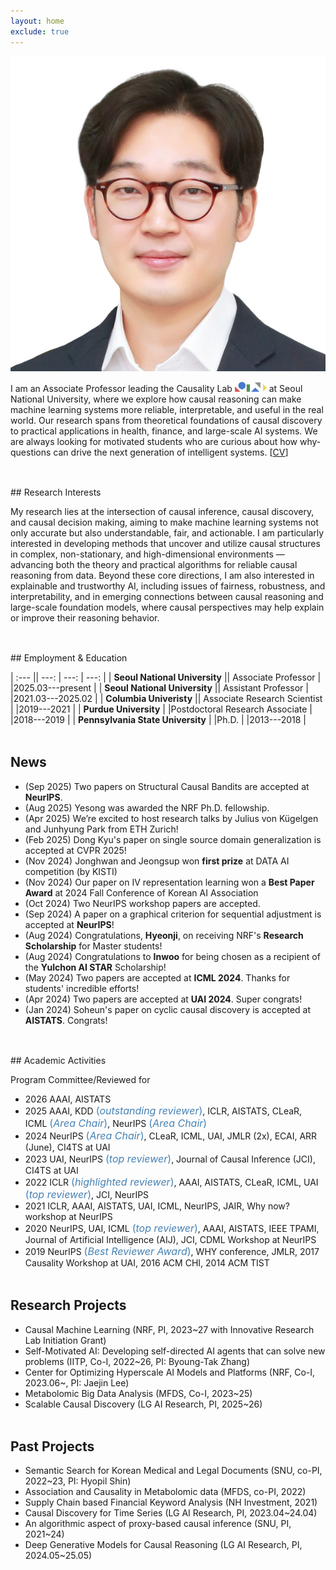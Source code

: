 ```yaml
---
layout: home
exclude: true
---
```



<div id="container">
  <img src="assets/sanghack2023-face.png" class="profile-pic"/>
  <div id="aboutme" float="right">
<p style="margin-bottom:3mm;">
I am an Associate Professor leading the Causality Lab <img src="/assets/logo_2023.png" height="16" style="vertical-align: baseline"/> at Seoul National University, where we explore how causal reasoning can make machine learning systems more reliable, interpretable, and useful in the real world. Our research spans from theoretical foundations of causal discovery to practical applications in health, finance, and large-scale AI systems.
We are always looking for motivated students who are curious about how why-questions can drive the next generation of intelligent systems.
<!--	I am an <b>Associate Professor</b> in the <a href="https://gsds.snu.ac.kr">Graduate School of Data Science</a> at <a href="https://www.snu.ac.kr">Seoul National University</a>, directing Causality Lab <img src="/assets/logo_2023.png" height="16" style="vertical-align: baseline"/>. Prior to joining Seoul National University, 
	I was an 
	Associate Research Scientist at Columbia University and Postdoctoral Research Associate at Computer Science, Purdue University
	working with Prof. <a href="http://causalai.net">Elias Bareinboim</a>.
	I got my Ph.D. in College of Information Sciences and Technology, Pennsylvania State University, University Park, under the supervision of Prof. <a href="https://faculty.ist.psu.edu/vhonavar/index.htm">Vasant Honavar</a>.
</p>
Currently, I am working on the theory and application of causality from the perspectives of machine learning, artificial intelligence, and data science. In particular, I am interested in causal discovery, sequential decision-making, and the identifiability and estimation of causal effects in diverse settings.
During my Ph.D. study, I focused on causal discovery in a relational domain.<br>-->
[<a href="/assets/cv.pdf">CV</a>]
  </div>
  

<!--<br>
<em>Causality lab. is seeking self-motivated **undergraduate interns** (Spring 2024) with strong problem-solving abilities and excellent communication skills who can work in a collaborative environment.
Please email me your resume and transcript if you are interested in solving problems in causal inference (check out Research Topics below).</em>
<br>-->

<p style="margin-bottom:1.25cm;"></p>
## Research Interests

My research lies at the intersection of causal inference, causal discovery, and causal decision making, aiming to make machine learning systems not only accurate but also understandable, fair, and actionable.
I am particularly interested in developing methods that uncover and utilize causal structures in complex, non-stationary, and high-dimensional environments — advancing both the theory and practical algorithms for reliable causal reasoning from data.
Beyond these core directions, I am also interested in explainable and trustworthy AI, including issues of fairness, robustness, and interpretability, and in emerging connections between causal reasoning and large-scale foundation models, where causal perspectives may help explain or improve their reasoning behavior.

<!--
- **Causal Inference** (how can we identify and estimate the effect of an intervention?),  **Causal Decision Making** (how can we utilize causal information in decision making?),  **Causal Discovery** (how can we establish causal relationships from complex data?) 
- (Future) Developing theories and applications for *health* and *social* domains with causality as a first principle. Developing robust machine learning models and algorithms utilizing causal knowledge. Artificial general intelligence and causality (how can an agent equip a causal mindset. how to counterfactually reason about its actions and consequences.)
-->

<p style="margin-bottom:1.25cm;"></p>
## Employment & Education

| :--- || ---: | ---: | ---: |
| **Seoul National University**  || Associate Professor | |2025.03---present |
| **Seoul National University**  || Assistant Professor | |2021.03---2025.02 |
| **Columbia Univeristy**  || Associate Research Scientist | |2019---2021 |
| **Purdue University**  | |Postdoctoral Research Associate | |2018---2019 |
| **Pennsylvania State University** | |Ph.D. | |2013---2018 |


<p style="margin-bottom:1.25cm;"></p>



## News
- (Sep 2025) Two papers on Structural Causal Bandits are accepted at **NeurIPS**.
- (Aug 2025) Yesong was awarded the NRF Ph.D. fellowship.
- (Apr 2025) We’re excited to host research talks by Julius von Kügelgen and Junhyung Park from ETH Zurich!
- (Feb 2025) Dong Kyu's paper on single source domain generalization is accepted at CVPR 2025!
- (Nov 2024) Jonghwan and Jeongsup won **first prize** at DATA AI competition (by KISTI)
- (Nov 2024) Our paper on IV representation learning won a **Best Paper Award** at 2024 Fall Conference of Korean AI Association
- (Oct 2024) Two NeurIPS workshop papers are accepted.
- (Sep 2024) A paper on a graphical criterion for sequential adjustment is accepted at **NeurIPS**!
- (Aug 2024) Congratulations, **Hyeonji**, on receiving NRF's **Research Scholarship** for Master students!
- (Aug 2024) Congratulations to **Inwoo** for being chosen as a recipient of the **Yulchon AI STAR** Scholarship!
- (May 2024) Two papers are accepted at **ICML 2024**. Thanks for students' incredible efforts!
- (Apr 2024) Two papers are accepted at **UAI 2024**. Super congrats!
- (Jan 2024) Soheun's paper on cyclic causal discovery is accepted at **AISTATS**. Congrats!

<p style="margin-bottom:1.25cm;"></p>
## Academic Activities

Program Committee/Reviewed for 

- 2026 AAAI, AISTATS
- 2025 AAAI, KDD <span style="font-size:16px;color:SteelBlue;">(_outstanding reviewer_)</span>, ICLR, AISTATS, CLeaR, ICML <span style="font-size:16px;color:SteelBlue;">(_Area Chair_)</span>, NeurIPS <span style="font-size:16px;color:SteelBlue;">(_Area Chair_)</span>
- 2024 NeurIPS <span style="font-size:16px;color:SteelBlue;">(_Area Chair_)</span>, CLeaR, ICML, UAI, JMLR (2x), ECAI, ARR (June), CI4TS at UAI
- 2023 UAI, NeurIPS <span style="font-size:16px;color:SteelBlue;">(_top reviewer_)</span>, Journal of Causal Inference (JCI), CI4TS at UAI
- 2022 ICLR  <span style="font-size:16px;color:SteelBlue;">(_highlighted reviewer_)</span>, AAAI, AISTATS, CLeaR, ICML, UAI <span style="font-size:16px;color:SteelBlue;">(_top reviewer_)</span>, JCI, NeurIPS
- 2021 ICLR, AAAI, AISTATS, UAI, ICML, NeurIPS, JAIR, Why now? workshop at NeurIPS
- 2020 NeurIPS, UAI, ICML <span style="font-size:16px;color:SteelBlue;">(_top reviewer_)</span>, AAAI, AISTATS, IEEE TPAMI, Journal of Artificial Intelligence (AIJ), JCI, CDML Workshop at NeurIPS
- 2019 NeurIPS <span style="font-size:16px;color:SteelBlue;">(_Best Reviewer Award_)</span>, WHY conference,
 JMLR, 2017 Causality Workshop at UAI, 2016 ACM CHI, 2014 ACM TIST

<p style="margin-bottom:1.25cm;"></p>

## Research Projects

- Causal Machine Learning (NRF, PI, 2023~27 with Innovative Research Lab Initiation Grant)
- Self-Motivated AI: Developing self-directed AI agents that can solve new problems (IITP, Co-I, 2022~26, PI: Byoung-Tak Zhang)
- Center for Optimizing Hyperscale AI Models and Platforms (NRF, Co-I, 2023.06~, PI: Jaejin Lee)
- Metabolomic Big Data Analysis (MFDS, Co-I, 2023~25)
- Scalable Causal Discovery (LG AI Research, PI, 2025~26)
<!-- - Counterfactual Evaluation of Logged Feedback (Balance Hero, PI, 2025~26) -->

<p style="margin-bottom:1.25cm;"></p>


<!--
### Research Topics
- Non-stationary Temporal Causal Discovery
- Representation Learning for Causal Inference (CRL, IV, ...)
- Uncertainty Quantification and Explainability for Causal Inference
- Efficient Causal Decision Making in Generalized Settings (Non-stationary, without Sufficiency, Counterfactually, ...)
- Deep Generative Models for Causal Inference
- Causal Understanding of Multi-Modal Models
- Scalable and Stable Causal Discovery
- Causal Inference/Discovery with Text/LLM
- Robust and Risk-Aware Off-Policy Evaluation and Learning
- misc. (fairness, recommender systems, domain generalization, ... )
-->

<!--
### Ph.D. program 
- [Yeha Kim](https://yeha-777.github.io), <span style="font-size:16px;color:gray;">Causality & Trustworthy AI (L2–3)</span>
- [Yesong Choe](https://lovelyesong.github.io), <span style="font-size:16px;color:gray;">efficient causal inference</span>
- [Yeahoon Kwon](https://deepstroy.github.io), <span style="font-size:16px;color:gray;">causal imitation learning</span>
- [Min Woo Park](https://minwoopark96.github.io), <span style="font-size:16px;color:gray;">causal decision making</span>
- [Yeo Dong Youn](https://yeodongyoun1995.github.io), <span style="font-size:16px;color:gray;">causal NLP, causal ML</span>
- Byeonghui Lim, <span style="font-size:16px;color:gray;">causal decision making</span>
- Jonghwan Kim, <span style="font-size:16px;color:gray;">robust and efficient causal discovery</span>
- Jung Soo Kim, <span style="font-size:16px;color:gray;">representation learning for instrumental variables</span>

### integrated Master/Ph.D. program 
- GyeongChan Han
- Taehui Yun, <span style="font-size:16px;color:gray;">Causal Deep Generative Model, Causal Inference with Time-series</span>
- Bogeun Kim
- Kangsan Kim
- Youngin Jang
- Hyunbin Moon


### Master students
- [Sujeong Oh](https://www.linkedin.com/in/5sudeng), <span style="font-size:16px;color:gray;">causal machine learning</span>
- [Daehui Park](https://www.linkedin.com/in/대희-박-201500222/),  <span style="font-size:16px;color:gray;">causal inference</span>
- [Younsuk Yeom](https://www.linkedin.com/in/younsuk-yeom78/), <span style="font-size:16px;color:gray;">causal discovery, causal representation learning</span>
- [Eunseo Lee](https://www.linkedin.com/in/은서-이-9497a8315/)
- Sumin Cho
- [Sangyeon Cho](https://www.linkedin.com/in/sangyeon-cho-5570682a3/),  <span style="font-size:16px;color:gray;">causal data science for economic analysis</span>
- Min Young Cho
- [Juyong Sung](https://www.linkedin.com/in/juyong-sung-9a60b0226/)

### Undergraduate Researchers
- Serjin Kim (SNU Economics (minor in Financial Economics, Business Administration), Summer 2025~)
- Junha Ham (SNU Liberal Studies (CSE &amp; Economics), Summer 2025~)
- Deokgyu Kim (SNU Statistics &amp; Business Administration, Summer 2025~)
- DoEun Kim (Sogang Univ. Math &amp; CSE, Summer 2025~)

### Caus-Alumni (year graduated) 
- [Inwoo Hwang](https://iwhwang.github.io) (Ph.D., <em>Columbia University Post doc</em>)
- Jaeho Jeong (mater 2025, recently graduated)
- Hyunwoo Park (master 2025, recently graduated)
- Oh Yoon Kwon (master 2025, recently graduated)
- Jihae Chung (master 2025, <em>KAI</em>)
- Hyeonji Kim (master 2025, <em>LG CNS</em>)
- Taehan Kim (master 2025, <em>National Police Agency</em>)
- Heejin Choi (master 2025, <em>SK Hynix</em>)
- Soungmin Park (master 2025, <em>LG CNS</em>)
- Jin A Choi (master 2025)
- Kwon Ho Kim (master 2025, <em>LG Uplus</em>)
- Kyung A Song (master 2024, <em>DS Trade</em>)
- Dahhee Yim (master 2024, <em>Doosan Enerbility</em>)
- Jeong Ha Moon (master 2024, <em>Coupang</em>)
- Jeongsup Park (master 2024, <em>AB180</em>)
- Chaeyoung Chung (master 2023, <em>unspecified</em>)
- [Dong Kyu Cho](https://umamicode.github.io/aboutme/) (master 2023, &rarr; NYU Ph.D. )
- Jewon Kang (master 2023, <em>KDB</em>)
- Juhyeon Kim (master 2023, <em>GSDS Ph.D. program</em>)
- (undergraduate researchers) [Soheun Yi](https://soheunyi.github.io) (&rarr; CMU Ph.D.), Jiwon Bae (&rarr; Columbia master)
-->
<p style="margin-bottom:1.25cm;"></p>

## Past Projects

- Semantic Search for Korean Medical and Legal Documents (SNU, co-PI, 2022~23, PI: Hyopil Shin)
- Association and Causality in Metabolomic data (MFDS, co-PI, 2022)
- Supply Chain based Financial Keyword Analysis (NH Investment, 2021)
- Causal Discovery for Time Series (LG AI Research, PI, 2023.04~24.04)
- An algorithmic aspect of proxy-based causal inference (SNU, PI, 2021~24)
- Deep Generative Models for Causal Reasoning (LG AI Research, PI, 2024.05~25.05)


